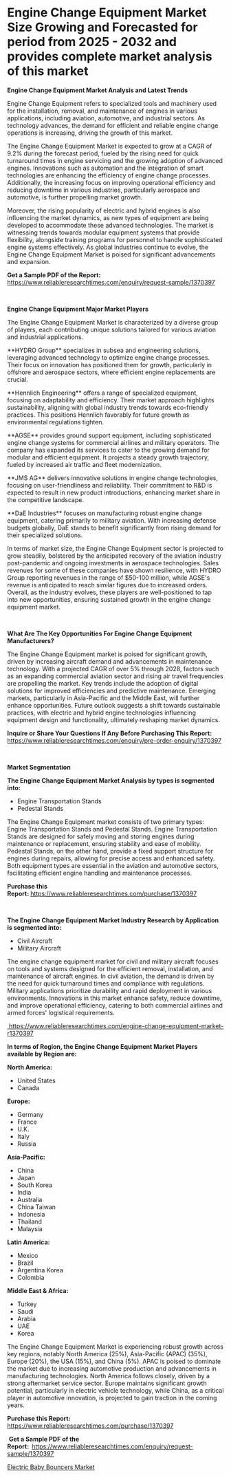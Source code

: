<p><h1>Engine Change Equipment Market Size Growing and Forecasted for period from 2025 - 2032 and provides complete market analysis of this market</h1></p><p><strong>Engine Change Equipment Market Analysis and Latest Trends</strong></p>
<p><p>Engine Change Equipment refers to specialized tools and machinery used for the installation, removal, and maintenance of engines in various applications, including aviation, automotive, and industrial sectors. As technology advances, the demand for efficient and reliable engine change operations is increasing, driving the growth of this market.</p><p>The Engine Change Equipment Market is expected to grow at a CAGR of 9.2% during the forecast period, fueled by the rising need for quick turnaround times in engine servicing and the growing adoption of advanced engines. Innovations such as automation and the integration of smart technologies are enhancing the efficiency of engine change processes. Additionally, the increasing focus on improving operational efficiency and reducing downtime in various industries, particularly aerospace and automotive, is further propelling market growth.</p><p>Moreover, the rising popularity of electric and hybrid engines is also influencing the market dynamics, as new types of equipment are being developed to accommodate these advanced technologies. The market is witnessing trends towards modular equipment systems that provide flexibility, alongside training programs for personnel to handle sophisticated engine systems effectively. As global industries continue to evolve, the Engine Change Equipment Market is poised for significant advancements and expansion.</p></p>
<p><strong>Get a Sample PDF of the Report:&nbsp;</strong> <a href="https://www.reliableresearchtimes.com/enquiry/request-sample/1370397?utm_campaign=3284&utm_medium=2&utm_source=Github&utm_content=ia&utm_term=22032025&utm_id=engine-change-equipment">https://www.reliableresearchtimes.com/enquiry/request-sample/1370397</a></p>
<p>&nbsp;</p>
<p><strong>Engine Change Equipment Major Market Players</strong></p>
<p><p>The Engine Change Equipment Market is characterized by a diverse group of players, each contributing unique solutions tailored for various aviation and industrial applications. </p><p>**HYDRO Group** specializes in subsea and engineering solutions, leveraging advanced technology to optimize engine change processes. Their focus on innovation has positioned them for growth, particularly in offshore and aerospace sectors, where efficient engine replacements are crucial.</p><p>**Hennlich Engineering** offers a range of specialized equipment, focusing on adaptability and efficiency. Their market approach highlights sustainability, aligning with global industry trends towards eco-friendly practices. This positions Hennlich favorably for future growth as environmental regulations tighten.</p><p>**AGSE** provides ground support equipment, including sophisticated engine change systems for commercial airlines and military operators. The company has expanded its services to cater to the growing demand for modular and efficient equipment. It projects a steady growth trajectory, fueled by increased air traffic and fleet modernization.</p><p>**JMS AG** delivers innovative solutions in engine change technologies, focusing on user-friendliness and reliability. Their commitment to R&D is expected to result in new product introductions, enhancing market share in the competitive landscape.</p><p>**DaE Industries** focuses on manufacturing robust engine change equipment, catering primarily to military aviation. With increasing defense budgets globally, DaE stands to benefit significantly from rising demand for their specialized solutions.</p><p>In terms of market size, the Engine Change Equipment sector is projected to grow steadily, bolstered by the anticipated recovery of the aviation industry post-pandemic and ongoing investments in aerospace technologies. Sales revenues for some of these companies have shown resilience, with HYDRO Group reporting revenues in the range of $50-100 million, while AGSE's revenue is anticipated to reach similar figures due to increased orders. Overall, as the industry evolves, these players are well-positioned to tap into new opportunities, ensuring sustained growth in the engine change equipment market.</p></p>
<p>&nbsp;</p>
<p><strong>What Are The Key Opportunities For Engine Change Equipment Manufacturers?</strong></p>
<p><p>The Engine Change Equipment market is poised for significant growth, driven by increasing aircraft demand and advancements in maintenance technology. With a projected CAGR of over 5% through 2028, factors such as an expanding commercial aviation sector and rising air travel frequencies are propelling the market. Key trends include the adoption of digital solutions for improved efficiencies and predictive maintenance. Emerging markets, particularly in Asia-Pacific and the Middle East, will further enhance opportunities. Future outlook suggests a shift towards sustainable practices, with electric and hybrid engine technologies influencing equipment design and functionality, ultimately reshaping market dynamics.</p></p>
<p><strong>Inquire or Share Your Questions If Any Before Purchasing This Report:</strong> <a href="https://www.reliableresearchtimes.com/enquiry/pre-order-enquiry/1370397?utm_campaign=3284&utm_medium=2&utm_source=Github&utm_content=ia&utm_term=22032025&utm_id=engine-change-equipment">https://www.reliableresearchtimes.com/enquiry/pre-order-enquiry/1370397</a></p>
<p>&nbsp;</p>
<p><strong>Market Segmentation</strong></p>
<p><strong>The Engine Change Equipment Market Analysis by types is segmented into:</strong></p>
<p><ul><li>Engine Transportation Stands</li><li>Pedestal Stands</li></ul></p>
<p><p>The Engine Change Equipment market consists of two primary types: Engine Transportation Stands and Pedestal Stands. Engine Transportation Stands are designed for safely moving and storing engines during maintenance or replacement, ensuring stability and ease of mobility. Pedestal Stands, on the other hand, provide a fixed support structure for engines during repairs, allowing for precise access and enhanced safety. Both equipment types are essential in the aviation and automotive sectors, facilitating efficient engine handling and maintenance processes.</p></p>
<p><strong>Purchase this Report:&nbsp;</strong><a href="https://www.reliableresearchtimes.com/purchase/1370397?utm_campaign=3284&utm_medium=2&utm_source=Github&utm_content=ia&utm_term=22032025&utm_id=engine-change-equipment">https://www.reliableresearchtimes.com/purchase/1370397</a></p>
<p>&nbsp;</p>
<p><strong>The Engine Change Equipment Market Industry Research by Application is segmented into:</strong></p>
<p><ul><li>Civil Aircraft</li><li>Military Aircraft</li></ul></p>
<p><p>The engine change equipment market for civil and military aircraft focuses on tools and systems designed for the efficient removal, installation, and maintenance of aircraft engines. In civil aviation, the demand is driven by the need for quick turnaround times and compliance with regulations. Military applications prioritize durability and rapid deployment in various environments. Innovations in this market enhance safety, reduce downtime, and improve operational efficiency, catering to both commercial airlines and armed forces' logistical requirements.</p></p>
<p><a href="https://www.reliableresearchtimes.com/engine-change-equipment-market-r1370397?utm_campaign=3284&utm_medium=2&utm_source=Github&utm_content=ia&utm_term=22032025&utm_id=engine-change-equipment">&nbsp;https://www.reliableresearchtimes.com/engine-change-equipment-market-r1370397</a></p>
<p><strong>In terms of Region, the Engine Change Equipment Market Players available by Region are:</strong></p>
<p>
    <p> <strong> North America: </strong>
        <ul>
            <li>United States</li>
            <li>Canada</li>
        </ul>
        </p> 
    <p> <strong> Europe: </strong>
        <ul>
            <li>Germany</li>
            <li>France</li>
            <li>U.K.</li>
            <li>Italy</li>
            <li>Russia</li>
        </ul>
        </p> 
    <p> <strong> Asia-Pacific: </strong>
        <ul>
            <li>China</li>
            <li>Japan</li>
            <li>South Korea</li>
            <li>India</li>
            <li>Australia</li>
            <li>China Taiwan</li>
            <li>Indonesia</li>
            <li>Thailand</li>
            <li>Malaysia</li>
        </ul>
        </p> 
    <p> <strong> Latin America: </strong>
        <ul>
            <li>Mexico</li>
            <li>Brazil</li>
            <li>Argentina Korea</li>
            <li>Colombia</li>
        </ul>
        </p> 
    <p> <strong> Middle East & Africa: </strong>
        <ul>
            <li>Turkey</li>
            <li>Saudi</li>
            <li>Arabia</li>
            <li>UAE</li>
            <li>Korea</li>
        </ul>
    </p>
    </p>
<p><p>The Engine Change Equipment Market is experiencing robust growth across key regions, notably North America (25%), Asia-Pacific (APAC) (35%), Europe (20%), the USA (15%), and China (5%). APAC is poised to dominate the market due to increasing automotive production and advancements in manufacturing technologies. North America follows closely, driven by a strong aftermarket service sector. Europe maintains significant growth potential, particularly in electric vehicle technology, while China, as a critical player in automotive innovation, is projected to gain traction in the coming years.</p></p>
<p><strong>Purchase this Report: </strong><a href="https://www.reliableresearchtimes.com/purchase/1370397?utm_campaign=3284&utm_medium=2&utm_source=Github&utm_content=ia&utm_term=22032025&utm_id=engine-change-equipment">https://www.reliableresearchtimes.com/purchase/1370397</a></p>
<p>&nbsp;<strong>Get a Sample PDF of the Report:&nbsp;&nbsp;</strong><a href="https://www.reliableresearchtimes.com/enquiry/request-sample/1370397?utm_campaign=3284&utm_medium=2&utm_source=Github&utm_content=ia&utm_term=22032025&utm_id=engine-change-equipment">https://www.reliableresearchtimes.com/enquiry/request-sample/1370397</a></p>
<p><strong></strong></p>
<p><p><a href="https://github.com/azorrotutus/Market-Research-Report-List-1/blob/main/electric-baby-bouncers-market.md?utm_campaign=3284&utm_medium=2&utm_source=Github&utm_content=ia&utm_term=22032025&utm_id=engine-change-equipment">Electric Baby Bouncers Market</a></p></p>